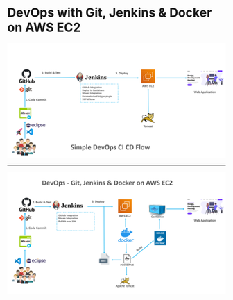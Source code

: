 # DevOps with Git, Jenkins & Docker on AWS EC2
![Simple CI CD](Simple_CICD.png)

--------------------------------------------------------------------------------------------------------------------------------------------------------------------------------

![DevOps CI CD](Devops_CICD_bg.png)
